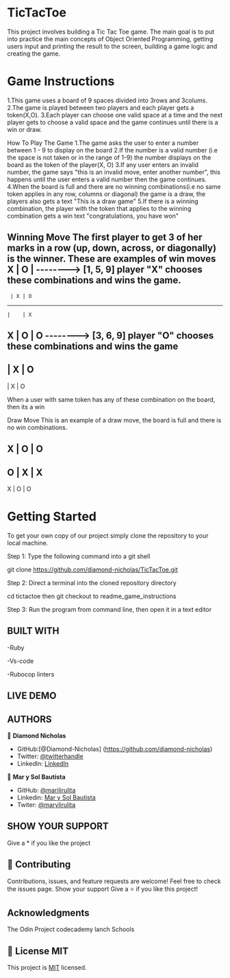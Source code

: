 # TicTacToe
This project involves building a Tic Tac Toe game. The main goal is to put into practice the main concepts of Object Oriented Programming, getting users input and printing the result to the screen, building a game logic and creating the game.

# Game Instructions
1.This game uses a board of 9 spaces divided into  3rows and 3colums.
2.The game is played between two players and each player gets a token(X,O).
3.Each player can choose one valid space at a time and the next player gets to choose a valid space and the game continues until there is a win or draw.

How To Play The Game
1.The game asks the user to enter a number between 1 - 9 to display on the board
2.If the number is a valid number (i.e the space is not taken or in the range of 1-9) the number displays on the board as the token of the player(X, O)
3.If any user enters an invalid number, the game says "this is an invalid move, enter another number", this happens until the user enters a valid number then the game continues.
4.When the board is full and there are no winning combinations(i.e no same token applies in any row, columns or diagonal) the game is a draw, the players also gets a text "This is a draw game"
5.If there is a winning combination, the player with the token that applies to the winning combination gets a win text "congratulations, you have won"

Winning Move
The first player to get 3 of her marks in a row (up, down, across, or diagonally) is the winner.
These are examples of win moves
   X | O |   --------> [1, 5, 9] player "X" chooses these combinations and wins the game.
----------------
     | X | O
----------------
    |    | X

  X | O | O  --------> [3, 6, 9]  player "O" chooses these combinations and wins the game
----------------
   | X | O
----------------
  |  X | O

When a user with same token has any of these combination on the board, then its a win
    
  
Draw Move
This is an example of a draw move, the board is full and there is no win combinations.

   X | O | O 
----------------
   O |  X | X
----------------
   X | O  | O

# Getting Started

To get your own copy of our project simply clone the repository to your local machine.

Step 1: Type the following command into a git shell

git clone https://github.com/diamond-nicholas/TicTacToe.git

Step 2: Direct a terminal into the cloned repository directory

cd tictactoe then git checkout to readme_game_instructions

Step 3: Run the program from command line, then open it in a text editor


## BUILT WITH
-Ruby

-Vs-code

-Rubocop linters


## LIVE DEMO


## AUTHORS
👤 **Diamond Nicholas**
- GitHub:[@Diamond-Nicholas] (https://github.com/diamond-nicholas)
- Twitter: [@twitterhandle](https://twitter.com/diamondnich)
- LinkedIn: [LinkedIn](https://www.linkedin.com/in/diamond-nicholas/)


👤 **Mar y Sol Bautista**
- GitHub: [@marilirulita](https://github.com/marilirulita)
- Linkedin: [Mar y Sol Bautista](https://www.linkedin.com/in/mar-y-sol-bautista-alvarez-5a6894151/)
- Twiter: [@marylirulita](https://twitter.com/marylirulita)


## SHOW YOUR SUPPORT
Give a \* if you like the project

## 🤝 Contributing
Contributions, issues, and feature requests are welcome!
Feel free to check the issues page. Show your support
Give a ⭐️ if you like this project!

## Acknowledgments
The Odin Project
codecademy
lanch Schools


## 📝 License MIT
This project is [MIT](./LICENSE) licensed.
